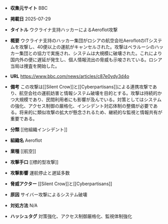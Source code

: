 - **収集元サイト**
BBC

- **掲載日**
2025-07-29

- **タイトル**
ウクライナ支持ハッカーによるAeroflot攻撃

- **概要**
ウクライナ支持のハッカー集団がロシアの航空会社AeroflotのITシステムを攻撃し、40便以上の運航がキャンセルされた。攻撃はベラルーシのハッカー集団との協力で実施され、システムは大規模に破壊された。これにより国内外の便に遅延が発生し、個人情報流出の脅威も示唆されている。ロシア当局は捜査を開始した。

- **URL**
https://www.bbc.com/news/articles/c87e0ydy3d4o

- **備考**
この攻撃は[[Silent Crow]]と[[Cyberpartisans]]による連携攻撃であり、航空会社の運航妨害と情報システム破壊を目的とする。攻撃は持続的かつ大規模であり、民間利用者にも影響が及んでいる。対策としてはシステムの強化、アクセス制御の厳格化、インシデント対応体制の整備が必要である。将来的に類似攻撃の拡大が懸念されるため、継続的な監視と情報共有が重要である。

- **分類**
[[他組織インシデント]]

- **組織名**
Aeroflot

- **業種**
[[航空]]

- **攻撃手口**
[[標的型攻撃]]

- **攻撃影響**
運航停止と遅延多数

- **脅威アクター**
[[Silent Crow]]と[[Cyberpartisans]]

- **原因**
サイバー攻撃によるシステム破壊

- **対処方法**
N/A

- **ハッシュタグ**
対策強化、アクセス制御厳格化、監視体制強化
